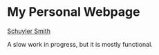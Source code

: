 # My Personal Webpage

[Schuyler Smith](http://schuyler-smith.github.io/) 

A slow work in progress, but it is mostly functional.

<!-- 


a=1
for i in *.jpg; do
  new=$(printf "%d.jpg" "$a")
  mv -i -- "$i" "$new"
  let a=a+1
done

for i in *.jpg; do
  convert  -resize 20% $i resized_$i
done 

convert -resize 18% cover cover



-->